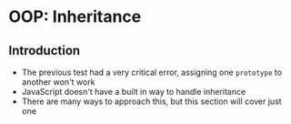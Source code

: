 # OOP: Inheritance
## Introduction

* The previous test had a very critical error, assigning one `prototype` to another won't work
* JavaScript doesn't have a built in way to handle inheritance
* There are many ways to approach this, but this section will cover just one